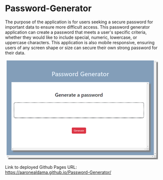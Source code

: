 # Password-Generator
The purpose of the application is for users seeking a secure password for important data to ensure more difficult access. This password generator application can create a password that meets a user's specific criteria, whether they would like to include special, numeric, lowercase, or uppercase characters. This application is also mobile responsive, ensuring users of any screen shape or size can secure their own strong password for their data.

![screenshot](https://github.com/aaronealdama/Password-Generator/blob/master/screenshot.PNG)

Link to deployed Github Pages URL:
https://aaronealdama.github.io/Password-Generator/
